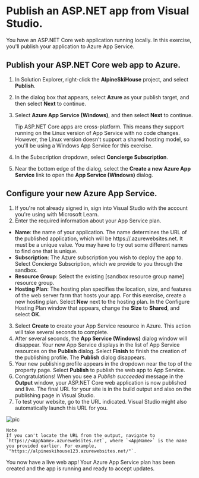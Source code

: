 # Publish an ASP.NET app from Visual Studio.
You have an ASP.NET Core web application running locally. In this exercise, you'll publish your application to Azure App Service.

## Publish your ASP.NET Core web app to Azure.
1. In Solution Explorer, right-click the **AlpineSkiHouse** project, and select **Publish**.
2. In the dialog box that appears, select **Azure** as your publish target, and then select **Next** to continue.
3. Select **Azure App Service (Windows)**, and then select **Next** to continue.

    Tip
    ASP.NET Core apps are cross-platform. This means they support running on the Linux version of App Service with no code changes. However, the Linux version doesn't support a shared hosting model, so you'll be using a Windows App Service for this exercise.

4. In the Subscription dropdown, select **Concierge Subscription**.
5. Near the bottom edge of the dialog, select the **Create a new Azure App Service** link to open the **App Service (Windows)** dialog.

## Configure your new Azure App Service.
1. If you're not already signed in, sign into Visual Studio with the account you're using with Microsoft Learn.
2. Enter the required information about your App Service plan.

* **Name**: the name of your application. The name determines the URL of the published application, which will be https://<AppName>.azurewebsites.net. It must be a unique value. You may have to try out some different names to find one that is unique.
* **Subscription**: The Azure subscription you wish to deploy the app to. Select Concierge Subscription, which we provide to you through the sandbox.
* **Resource Group**: Select the existing [sandbox resource group name] resource group.
* **Hosting Plan**: The hosting plan specifies the location, size, and features of the web server farm that hosts your app. For this exercise, create a new hosting plan.
    Select **New** next to the hosting plan. In the Configure Hosting Plan window that appears, change the **Size** to **Shared**, and select **OK**.

3. Select **Create** to create your App Service resource in Azure. This action will take several seconds to complete.
4. After several seconds, the **App Service (Windows)** dialog window will disappear. Your new App Service displays in the list of App Service resources on the **Publish** dialog. Select **Finish** to finish the creation of the publishing profile. The **Publish** dialog disappears.
5. Your new publishing profile appears in the dropdown near the top of the property page. Select **Publish** to publish the web app to App Service.
6. Congratulations! When you see a *Publish succeeded* message in the **Output** window, your ASP.NET Core web application is now published and live. The final URL for your site is in the build output and also on the publishing page in Visual Studio.
7. To test your website, go to the URL indicated. Visual Studio might also automatically launch this URL for you.

![pic](https://learn.microsoft.com/en-us/training/modules/publish-azure-web-app-with-visual-studio/media/5-webpagelive.png)

    Note
    If you can't locate the URL from the output, navigate to `https://<AppName>.azurewebsites.net`, where `<AppName>` is the name you provided earlier. For example, `"https://alpineskihouse123.azurewebsites.net/"`.

You now have a live web app! Your Azure App Service plan has been created and the app is running and ready to accept updates.